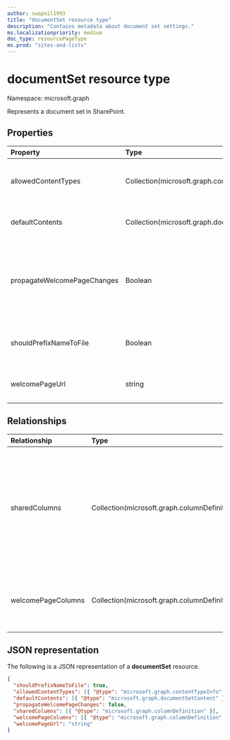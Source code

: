 ```yaml
---
author: swapnil1993
title: "documentSet resource type"
description: "Contains metadata about document set settings."
ms.localizationpriority: medium
doc_type: resourcePageType
ms.prod: "sites-and-lists"
---
```


# documentSet resource type

Namespace: microsoft.graph

Represents a document set in SharePoint.

## Properties

| Property  | Type    | Description|
|:---------------|:--------|:--------------------------------------------------|
| allowedContentTypes | Collection(microsoft.graph.contentTypeInfo) | Content types allowed in document set.|
| defaultContents     | Collection(microsoft.graph.documentSetContent) | Default contents of document set. | 
| propagateWelcomePageChanges | Boolean | Specifies whether to push welcome page changes to inherited content types.  |
| shouldPrefixNameToFile | Boolean  | Add the name of the document set to each file name.|
| welcomePageUrl      | string | Welcome page absolute URL.  |

## Relationships

| Relationship   | Type                      | Description
|:----------------|:--------------------------|:-------------------------------
| sharedColumns       | Collection(microsoft.graph.columnDefinition) | Columns edited on the document set that synchronize to all documents in the set. These are read-only on the documents themselves. 
| welcomePageColumns  | Collection(microsoft.graph.columnDefinition)  | Specifies columns to show on the welcome page for the document set.

## JSON representation

The following is a JSON representation of a **documentSet** resource.
<!-- { "blockType": "resource", "@odata.type": "microsoft.graph.documentSet" } -->

```json
{
  "shouldPrefixNameToFile": true,
  "allowedContentTypes": [{ "@type": "microsoft.graph.contentTypeInfo" }],
  "defaultContents": [{ "@type": "microsoft.graph.documentSetContent" }],
  "propagateWelcomePageChanges": false,
  "sharedColumns": [{ "@type": "microsoft.graph.columnDefinition" }],
  "welcomePageColumns": [{ "@type": "microsoft.graph.columnDefinition" }],
  "welcomePageUrl": "string"
}
```

[contentTypeInfo]: contentTypeInfo.md
[documentSetContent]: documentsetcontent.md
